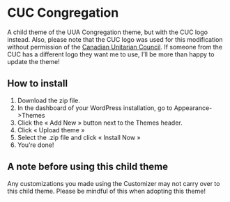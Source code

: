# CUC Congregation
A child theme of the UUA Congregation theme, but with the CUC logo instead. Also, please note that the CUC logo was used for this modification without permission of the [Canadian Unitarian Council](http://cuc.ca/). If someone from the CUC has a different logo they want me to use, I’ll be more than happy to update the theme!

## How to install
1. Download the zip file.
2. In the dashboard of your WordPress installation, go to Appearance->Themes
3. Click the « Add New » button next to the Themes header.
4. Click « Upload theme »
5. Select the .zip file and click « Install Now »
6. You’re done!

## A note before using this child theme
Any customizations you made using the Customizer may not carry over to this child theme. Please be mindful of this when adopting this theme!